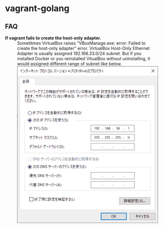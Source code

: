 # vagrant-golang

## FAQ
<dl>
    <dt><b>If vagrant fails to create the host-only adapter.</b></dt>
    <dd>Sometitmes VirtualBox raises "VBoxManage.exe: error: Failed to create the host-only adapter" error. VirtualBox Host-Only Ethernet Adapter is usually assigned 192.168.33.0/24 subnet. But if you installed Docker or you reinstalled VitualBox without uninstalling, it would assigned different range of subnet like below.<br><img src="images/host_only_adapter.png"></dd>
</dl>
 